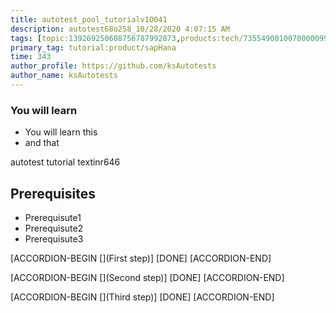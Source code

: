 ```yaml
---
title: autotest_pool_tutorialv1O041
description: autotest68o258_10/28/2020 4:07:15 AM
tags: [topic:139269250608756787992873,products:tech/73554900100700000996,tutorial:experience/advanced]
primary_tag: tutorial:product/sapHana
time: 343
author_profile: https://github.com/ksAutotests
author_name: ksAutotests
---
```

### You will learn
- You will learn this
- and that

autotest tutorial textinr646

## Prerequisites
- Prerequisute1
- Prerequisute2
- Prerequisute3

[ACCORDION-BEGIN [](First step)]
[DONE]
[ACCORDION-END]

[ACCORDION-BEGIN [](Second step)]
[DONE]
[ACCORDION-END]

[ACCORDION-BEGIN [](Third step)]
[DONE]
[ACCORDION-END]

